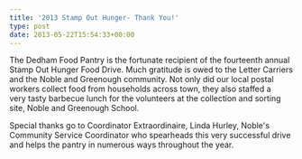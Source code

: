 ```yaml
---
title: '2013 Stamp Out Hunger- Thank You!'
type: post
date: 2013-05-22T15:54:33+00:00
---
```

The Dedham Food Pantry is the fortunate recipient of the fourteenth annual Stamp Out Hunger Food Drive. Much gratitude is owed to the Letter Carriers and the Noble and Greenough community. Not only did our local postal workers collect food from households across town, they also staffed a very tasty barbecue lunch for the volunteers at the collection and sorting site, Noble and Greenough School.

Special thanks go to Coordinator Extraordinaire, Linda Hurley, Noble's Community Service Coordinator who spearheads this very successful drive and helps the pantry in numerous ways throughout the year.
